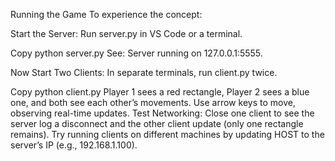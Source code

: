 Running the Game
To experience the concept:

Start the Server:
Run server.py in VS Code or a terminal.

Copy python server.py
See: Server running on 127.0.0.1:5555.

Now Start Two Clients:
In separate terminals, run client.py twice.

Copy python client.py
Player 1 sees a red rectangle, Player 2 sees a blue one, and both see each other’s movements.
Use arrow keys to move, observing real-time updates.
Test Networking:
Close one client to see the server log a disconnect and the other client update (only one rectangle remains).
Try running clients on different machines by updating HOST to the server’s IP (e.g., 192.168.1.100).